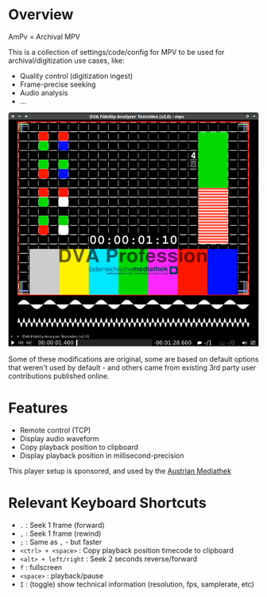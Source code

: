 # Overview

AmPv = Archival MPV

This is a collection of settings/code/config for MPV to be used for archival/digitization use cases, like:

  * Quality control (digitization ingest)
  * Frame-precise seeking
  * Audio analysis
  * ...

![example screenshot](screenshots/example1.png)

Some of these modifications are original, some are based on default options that weren't used by default - and others came from existing 3rd party user contributions published online.

# Features

  * Remote control (TCP)
  * Display audio waveform
  * Copy playback position to clipboard
  * Display playback position in millisecond-precision


This player setup is sponsored, and used by the [Austrian Mediathek](https://www.mediathek.at/)


# Relevant Keyboard Shortcuts

  * `.` : Seek 1 frame (forward)
  * `,` : Seek 1 frame (rewind)
  * `;` : Same as `,` - but faster
  * `<ctrl> + <space>` : Copy playback position timecode to clipboard
  * `<alt> + left/right` : Seek 2 seconds reverse/forward
  * `f` : fullscreen
  * `<space>` : playback/pause
  * `I` : (toggle) show technical information (resolution, fps, samplerate, etc)
